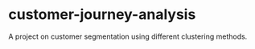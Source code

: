 # customer-journey-analysis
A project on customer segmentation using different clustering methods. 
